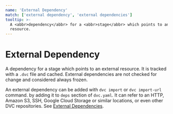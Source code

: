 ```yaml
---
name: 'External Dependency'
match: ['external dependency', 'external dependencies']
tooltip: >-
  A <abbr>dependency</abbr> for a <abbr>stage</abbr> which points to an external
  resource.
---
```


# External Dependency

A <abbr>dependency</abbr> for a <abbr>stage</abbr> which points to an external
resource. It is tracked with a `.dvc` file and <abbr>cached</abbr>. External
dependencies are not checked for change and considered always
<abbr>frozen</abbr>.

An external dependency can be added with `dvc import` or `dvc import-url`
command. by adding it to `deps` section of `dvc.yaml`. It can refer to an HTTP,
Amazon S3, SSH, Google Cloud Storage or similar locations, or even other DVC
repositories. See
[External Dependencies](/doc/user-guide/external-dependencies).
